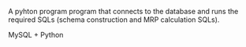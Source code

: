 A pyhton program program that connects to the database and runs the required SQLs (schema
construction and MRP calculation SQLs).

MySQL + Python
